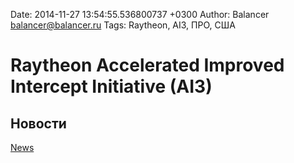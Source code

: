 Date: 2014-11-27 13:54:55.536800737 +0300
Author: Balancer <balancer@balancer.ru>
Tags: Raytheon, AI3, ПРО, США

# Raytheon Accelerated Improved Intercept Initiative (AI3)

## Новости

[News](news/)
